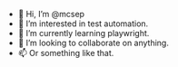 - 👋 Hi, I’m @mcsep
- 👀 I’m interested in test automation.
- 🌱 I’m currently learning playwright.
- 💞️ I’m looking to collaborate on anything.
- 📫 Or something like that.

<!---
mcsep/mcsep is a ✨ special ✨ repository because its `README.md` (this file) appears on your GitHub profile.
You can click the Preview link to take a look at your changes.
--->
